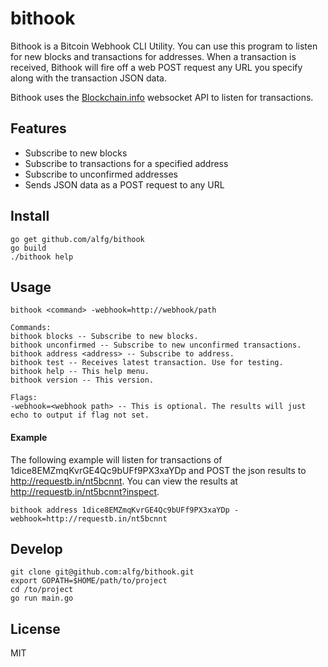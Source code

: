 bithook
=======

Bithook is a Bitcoin Webhook CLI Utility. You can use this program to listen for new blocks and
transactions for addresses. When a transaction is received, Bithook will fire off a web POST 
request any URL you specify along with the transaction JSON data.

Bithook uses the [Blockchain.info](http://blockchain.info) websocket API to listen for transactions.

## Features
* Subscribe to new blocks
* Subscribe to transactions for a specified address
* Subscribe to unconfirmed addresses
* Sends JSON data as a POST request to any URL

## Install

```
go get github.com/alfg/bithook
go build
./bithook help
```

## Usage

`bithook <command> -webhook=http://webhook/path`

```
Commands:
bithook blocks -- Subscribe to new blocks.
bithook unconfirmed -- Subscribe to new unconfirmed transactions.
bithook address <address> -- Subscribe to address.
bithook test -- Receives latest transaction. Use for testing.
bithook help -- This help menu.
bithook version -- This version.

Flags:
-webhook=<webhook path> -- This is optional. The results will just echo to output if flag not set.
```

#### Example

The following example will listen for transactions of 1dice8EMZmqKvrGE4Qc9bUFf9PX3xaYDp and POST the json results to http://requestb.in/nt5bcnnt. You can view the results at http://requestb.in/nt5bcnnt?inspect.

`bithook address 1dice8EMZmqKvrGE4Qc9bUFf9PX3xaYDp -webhook=http://requestb.in/nt5bcnnt`

## Develop

```
git clone git@github.com:alfg/bithook.git
export GOPATH=$HOME/path/to/project
cd /to/project
go run main.go
```

## License
MIT
